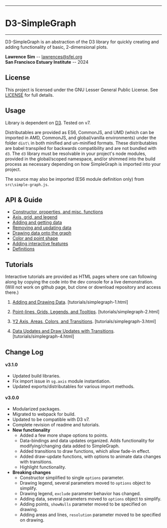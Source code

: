 ----------

# D3-SimpleGraph #

----------

D3-SimpleGraph is an abstraction of the D3 library for quickly creating and adding functionality of basic, 2-dimensional plots.

**Lawrence Sim** -- lawrences@sfei.org<br />
**San Francisco Estuary Institute** -- 2024

## License ##

This project is licensed under the GNU Lesser General Public License. See [LICENSE](LICENSE) for full details.

## Usage ##

Library is dependent on [D3](https://d3js.org). Tested on v7.

Distributables are provided as ES6, CommonJS, and UMD (which can be imported in AMD, CommonJS, and global/vanilla environments) under the folder `dist\` in both minified and un-minified formats. These distributables are babel transpiled for backwards compatibility and are not bundled with `d3`. The `d3` library must be resolvable in your project's node modules, provided in the global/scoped namespace, and/or shimmed into the build process as necessary depending on how SimpleGraph is imported into your project.

The source may also be imported (ES6 module definition only) from `src\simple-graph.js`.

## API & Guide ##

* [Constructor, properties, and misc. functions](api/README.md)
* [Axis, grid, and legend](api/axis-grid-legend.md)
* [Adding and getting data](api/add-data.md)
* [Removing and updating data](api/mod-data.md)
* [Drawing data onto the graph](api/draw.md)
* [Color and point shape](api/color.md)
* [Adding interactive features](api/interactivity.md)
* [Definitions](api/defs.md)

## Tutorials ##

Interactive tutorials are provided as HTML pages where one can following along by copying the code into the dev console for a live demonstration. (Will not work on github page, but clone or download repository and access there.)

1. [Adding and Drawing Data](tutorials/simplegraph-1.html). [tutorials/simplegraph-1.html]

2. [Point-lines, Grids, Legends, and Tooltips](tutorials/simplegraph-2.html). [tutorials/simplegraph-2.html]

2. [Y2 Axis, Areas, Colors, and Transitions](tutorials/simplegraph-3.html). [tutorials/simplegraph-3.html]

2. [Data Updates and Draw Updates with Transitions](tutorials/simplegraph-4.html). [tutorials/simplegraph-4.html]

## Change Log ##

#### v3.1.0 ####
  * Updated build libraries.
  * Fix import issue in `sg.axis` module instantiation.
  * Updated exports/distributables for various import methods.

#### v3.0.0 ####
  * Modularized packages.
  * Migrated to webpack for build.
  * Updated to be compatible with D3 v7.
  * Complete revision of readme and tutorials.
  * **New functionality**
    * Added a few more shape options to points.
    * Data-bindings and data updates organized. Adds functionality for modifying/changing data added to SimpleGraph.
    * Added transitions to draw functions, which allow fade-in effect.
    * Added draw-update functions, with options to animate data changes with transitions.
    * Highlight functionality.
  * **Breaking changes**
    * Constructor simplified to single `options` parameter.
    * Drawing legend, several parameters moved to `options` object to simplify.
    * Drawing legend, `exclude` parameter behavior has changed.
    * Adding data, several parameters moved to `options` object to simplify.
    * Adding points, `showNulls` parameter moved to be specified on drawing.
    * Adding areas and lines, `resolution` parameter moved to be specified on drawing.
